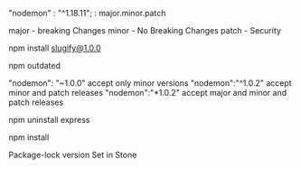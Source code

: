 "nodemon" : "^1.18.11";
: major.minor.patch

major - breaking Changes
minor - No Breaking Changes
patch - Security



npm install slugify@1.0.0

npm outdated

"nodemon": "~1.0.0"
accept only minor versions
"nodemon":"^1.0.2"
accept minor and patch releases
"nodemon":"*1.0.2"
accept major and minor and patch releases

npm uninstall express

 npm install


 Package-lock version
 Set in Stone
 